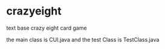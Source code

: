 crazyeight
==========

text base crazy eight card game

the main class is CUI.java and the test Class is TestClass.java
